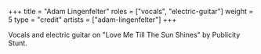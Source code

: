 +++
title = "Adam Lingenfelter"
roles = ["vocals", "electric-guitar"]
weight = 5
type = "credit"
artists = ["adam-lingenfelter"]
+++

Vocals and electric guitar on "Love Me Till The Sun Shines" by Publicity Stunt.
